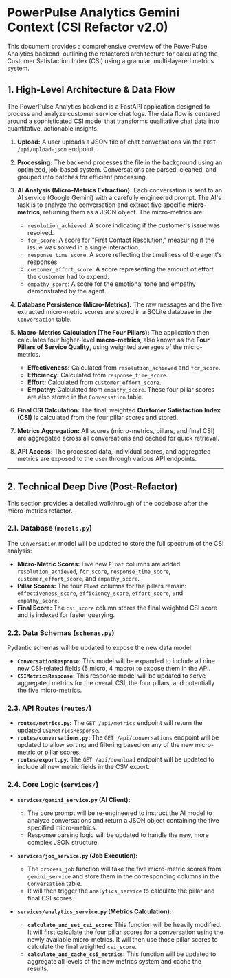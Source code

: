 # PowerPulse Analytics Gemini Context (CSI Refactor v2.0)

This document provides a comprehensive overview of the PowerPulse Analytics backend, outlining the refactored architecture for calculating the Customer Satisfaction Index (CSI) using a granular, multi-layered metrics system.

## 1. High-Level Architecture & Data Flow

The PowerPulse Analytics backend is a FastAPI application designed to process and analyze customer service chat logs. The data flow is centered around a sophisticated CSI model that transforms qualitative chat data into quantitative, actionable insights.

1.  **Upload:** A user uploads a JSON file of chat conversations via the `POST /api/upload-json` endpoint.

2.  **Processing:** The backend processes the file in the background using an optimized, job-based system. Conversations are parsed, cleaned, and grouped into batches for efficient processing.

3.  **AI Analysis (Micro-Metrics Extraction):** Each conversation is sent to an AI service (Google Gemini) with a carefully engineered prompt. The AI's task is to analyze the conversation and extract five specific **micro-metrics**, returning them as a JSON object. The micro-metrics are:
    *   `resolution_achieved`: A score indicating if the customer's issue was resolved.
    *   `fcr_score`: A score for "First Contact Resolution," measuring if the issue was solved in a single interaction.
    *   `response_time_score`: A score reflecting the timeliness of the agent's responses.
    *   `customer_effort_score`: A score representing the amount of effort the customer had to expend.
    *   `empathy_score`: A score for the emotional tone and empathy demonstrated by the agent.

4.  **Database Persistence (Micro-Metrics):** The raw messages and the five extracted micro-metric scores are stored in a SQLite database in the `Conversation` table.

5.  **Macro-Metrics Calculation (The Four Pillars):** The application then calculates four higher-level **macro-metrics**, also known as the **Four Pillars of Service Quality**, using weighted averages of the micro-metrics.
    *   **Effectiveness:** Calculated from `resolution_achieved` and `fcr_score`.
    *   **Efficiency:** Calculated from `response_time_score`.
    *   **Effort:** Calculated from `customer_effort_score`.
    *   **Empathy:** Calculated from `empathy_score`.
    These four pillar scores are also stored in the `Conversation` table.

6.  **Final CSI Calculation:** The final, weighted **Customer Satisfaction Index (CSI)** is calculated from the four pillar scores and stored.

7.  **Metrics Aggregation:** All scores (micro-metrics, pillars, and final CSI) are aggregated across all conversations and cached for quick retrieval.

8.  **API Access:** The processed data, individual scores, and aggregated metrics are exposed to the user through various API endpoints.

---

## 2. Technical Deep Dive (Post-Refactor)

This section provides a detailed walkthrough of the codebase after the micro-metrics refactor.

### 2.1. Database (`models.py`)

The `Conversation` model will be updated to store the full spectrum of the CSI analysis:

-   **Micro-Metric Scores:** Five new `Float` columns are added: `resolution_achieved`, `fcr_score`, `response_time_score`, `customer_effort_score`, and `empathy_score`.
-   **Pillar Scores:** The four `Float` columns for the pillars remain: `effectiveness_score`, `efficiency_score`, `effort_score`, and `empathy_score`.
-   **Final Score:** The `csi_score` column stores the final weighted CSI score and is indexed for faster querying.

### 2.2. Data Schemas (`schemas.py`)

Pydantic schemas will be updated to expose the new data model:

-   **`ConversationResponse`:** This model will be expanded to include all nine new CSI-related fields (5 micro, 4 macro) to expose them in the API.
-   **`CSIMetricsResponse`:** This response model will be updated to serve aggregated metrics for the overall CSI, the four pillars, and potentially the five micro-metrics.

### 2.3. API Routes (`routes/`)

-   **`routes/metrics.py`:** The `GET /api/metrics` endpoint will return the updated `CSIMetricsResponse`.
-   **`routes/conversations.py`:** The `GET /api/conversations` endpoint will be updated to allow sorting and filtering based on any of the new micro-metric or pillar scores.
-   **`routes/export.py`:** The `GET /api/download` endpoint will be updated to include all new metric fields in the CSV export.

### 2.4. Core Logic (`services/`)

-   **`services/gemini_service.py` (AI Client):**
    -   The core prompt will be re-engineered to instruct the AI model to analyze conversations and return a JSON object containing the five specified micro-metrics.
    -   Response parsing logic will be updated to handle the new, more complex JSON structure.

-   **`services/job_service.py` (Job Execution):**
    -   The `process_job` function will take the five micro-metric scores from `gemini_service` and store them in the corresponding columns in the `Conversation` table.
    -   It will then trigger the `analytics_service` to calculate the pillar and final CSI scores.

-   **`services/analytics_service.py` (Metrics Calculation):**
    -   **`calculate_and_set_csi_score`:** This function will be heavily modified. It will first calculate the four pillar scores for a conversation using the newly available micro-metrics. It will then use those pillar scores to calculate the final weighted `csi_score`.
    -   **`calculate_and_cache_csi_metrics`:** This function will be updated to aggregate all levels of the new metrics system and cache the results.